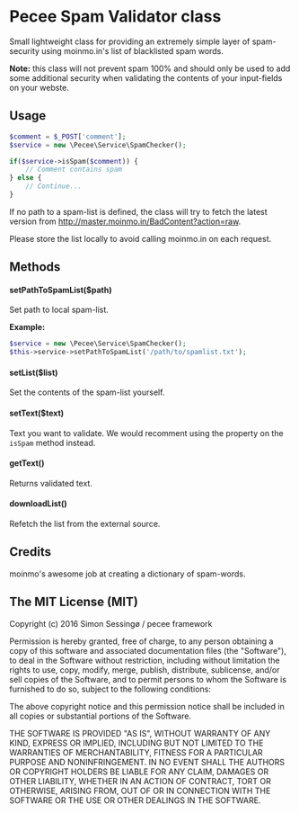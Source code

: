 # Pecee Spam Validator class

Small lightweight class for providing an extremely simple layer of spam-security using moinmo.in's list of blacklisted spam words.

**Note:** this class will not prevent spam 100% and should only be used to add some additional security when validating the contents of your input-fields on your webste.

## Usage

```php
$comment = $_POST['comment'];
$service = new \Pecee\Service\SpamChecker();

if($service->isSpam($comment)) {
    // Comment contains spam
} else {
    // Continue...
}
```

If no path to a spam-list is defined, the class will try to fetch the latest version from http://master.moinmo.in/BadContent?action=raw.

Please store the list locally to avoid calling moinmo.in on each request.

## Methods

#### setPathToSpamList($path)

Set path to local spam-list.

**Example:**

```php
$service = new \Pecee\Service\SpamChecker();
$this->service->setPathToSpamList('/path/to/spamlist.txt');
```

#### setList($list)

Set the contents of the spam-list yourself.

#### setText($text)

Text you want to validate. We would recomment using the property on the `isSpam` method instead.

#### getText()

Returns validated text.

#### downloadList()

Refetch the list from the external source.

## Credits

moinmo's awesome job at creating a dictionary of spam-words.

## The MIT License (MIT)

Copyright (c) 2016 Simon Sessingø / pecee framework

Permission is hereby granted, free of charge, to any person obtaining a copy
of this software and associated documentation files (the "Software"), to deal
in the Software without restriction, including without limitation the rights
to use, copy, modify, merge, publish, distribute, sublicense, and/or sell
copies of the Software, and to permit persons to whom the Software is
furnished to do so, subject to the following conditions:

The above copyright notice and this permission notice shall be included in all
copies or substantial portions of the Software.

THE SOFTWARE IS PROVIDED "AS IS", WITHOUT WARRANTY OF ANY KIND, EXPRESS OR
IMPLIED, INCLUDING BUT NOT LIMITED TO THE WARRANTIES OF MERCHANTABILITY,
FITNESS FOR A PARTICULAR PURPOSE AND NONINFRINGEMENT. IN NO EVENT SHALL THE
AUTHORS OR COPYRIGHT HOLDERS BE LIABLE FOR ANY CLAIM, DAMAGES OR OTHER
LIABILITY, WHETHER IN AN ACTION OF CONTRACT, TORT OR OTHERWISE, ARISING FROM,
OUT OF OR IN CONNECTION WITH THE SOFTWARE OR THE USE OR OTHER DEALINGS IN THE
SOFTWARE.

